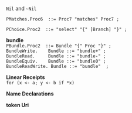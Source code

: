 ```Nil``` and ```~Nil```

```PMatches.Proc6  ::= Proc7 "matches" Proc7 ;```

```PChoice.Proc2  ::= "select" "{" [Branch] "}" ;```

**bundle**  
```PBundle.Proc2  ::= Bundle "{" Proc "}" ;```  
```BundleWrite.    Bundle ::= "bundle+" ;```  
```BundleRead.     Bundle ::= "bundle-" ;```  
```BundleEquiv.    Bundle ::= "bundle0" ;```  
```BundleReadWrite. Bundle ::= "bundle"  ;```  


**Linear Receipts**  
```for (x <- a; y <- b if *x)```  

**Name Declarations**  

**token Uri**  
